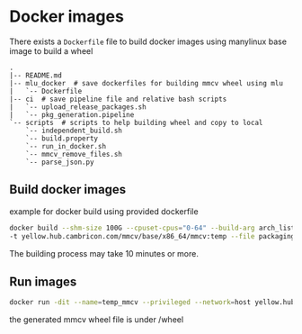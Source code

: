 # Docker images

There exists a `Dockerfile` file to build docker images using manylinux base image to build a wheel

```text
.
|-- README.md
|-- mlu_docker  # save dockerfiles for building mmcv wheel using mlu
|   `-- Dockerfile
|-- ci  # save pipeline file and relative bash scripts
|   `-- upload_release_packages.sh
|   `-- pkg_generation.pipeline
`-- scripts  # scripts to help building wheel and copy to local
    `-- independent_build.sh
    `-- build.property
    `-- run_in_docker.sh
    `-- mmcv_remove_files.sh
    `-- parse_json.py
```

## Build docker images

example for docker build using provided dockerfile

```bash
docker build --shm-size 100G --cpuset-cpus="0-64" --build-arg arch_list="3.0;5.0" --memory-swap -1 --no-cache \
-t yellow.hub.cambricon.com/mmcv/base/x86_64/mmcv:temp --file packaging/mlu_docker/Dockerfile .
```

The building process may take 10 minutes or more.

## Run images

```bash
docker run -dit --name=temp_mmcv --privileged --network=host yellow.hub.cambricon.com/mmcv/base/x86_64/mmcv:temp /bin/bash
```

the generated mmcv wheel file is under /wheel


